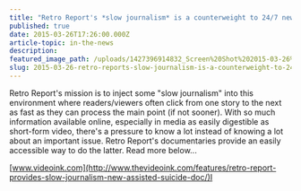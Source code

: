 ```yaml
---
title: "Retro Report's *slow journalism* is a counterweight to 24/7 news"
published: true
date: 2015-03-26T17:26:00.000Z
article-topic: in-the-news
description:
featured_image_path: /uploads/1427396914832_Screen%20Shot%202015-03-26%20at%201.25.38%20PM.png
slug: 2015-03-26-retro-reports-slow-journalism-is-a-counterweight-to-247-news
---
```


Retro Report's mission is to inject some "slow journalism" into this environment where readers/viewers often click from one story to the next as fast as they can process the main point (if not sooner). With so much information available online, especially in media as easily digestible as short-form video, there's a pressure to know a lot instead of knowing a lot about an important issue. Retro Report's documentaries provide an easily accessible way to do the latter. Read more below...

[www.videoink.com](http://www.thevideoink.com/features/retro-report-provides-slow-journalism-new-assisted-suicide-doc/)I

